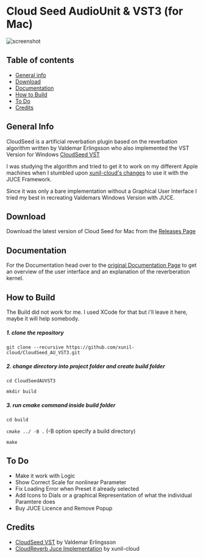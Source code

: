 # Cloud Seed AudioUnit & VST3 (for Mac)

![screenshot](https://github.com/HolyBimBam/CloudSeed_AU_VST3/blob/master/exports/screenshot.png)


## Table of contents
* [General info](#general-info)
* [Download](https://github.com/HolyBimBam/CloudSeed_AU_VST3/releases)
* [Documentation](#documentation)
* [How to Build](#how-to-build)
* [To Do](#to-do)
* [Credits](#credits)


## General Info

CloudSeed is a artificial reverbation plugin based on the reverbation algorithm written by Valdemar Erlingsson who also implemented the VST Version for Windows [CloudSeed VST](https://github.com/ValdemarOrn/CloudSeed) 

I was studying the algorithm and tried to get it to work on my different Apple machines when I stumbled upon [xunil-cloud's changes](https://github.com/xunil-cloud/CloudReverb) to use it with the JUCE Framework. 

Since it was only a bare implementation without a Graphical User Interface I tried my best in recreating Valdemars Windows Version with JUCE.



## Download

Download the latest version of Cloud Seed for Mac from the [Releases Page](https://github.com/HolyBimBam/CloudSeed_AU_VST3/releases)



## Documentation
For the Documentation head over to the [original Documentation Page](https://github.com/ValdemarOrn/CloudSeed/tree/master/Documentation) to get an overview of the user interface and an explanation of the reverberation kernel.




## How to Build

The Build did not work for me. I used XCode for that but i'll leave it here, maybe it will help somebody.


##### 1. clone the repository



`git clone --recursive https://github.com/xunil-cloud/CloudSeed_AU_VST3.git`

##### 2. change directory into project folder and create build folder

`cd CloudSeedAUVST3 `

`mkdir build`

##### 3. run cmake command inside build folder

`cd build`

`cmake ../ -B .` (-B option specify a build directory)

`make`




## To Do

* Make it work with Logic
* Show Correct Scale for nonlinear Parameter
* Fix Loading Error when Preset it already selected
* Add Icons to Dials or a graphical Representation of what the individual Paramtere does
* Buy JUCE Licence and Remove Popup





## Credits

* [CloudSeed VST](https://github.com/ValdemarOrn/CloudSeed) by Valdemar Erlingsson
* [CloudReverb Juce Implementation](https://github.com/xunil-cloud/CloudReverb) by xunil-cloud

